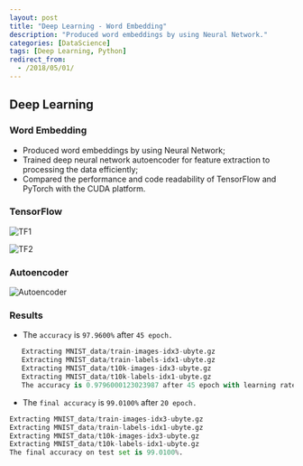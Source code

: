 ```yaml
---
layout: post
title: "Deep Learning - Word Embedding"
description: "Produced word embeddings by using Neural Network."
categories: [DataScience]
tags: [Deep Learning, Python]
redirect_from:
  - /2018/05/01/
---
```


## Deep Learning


### Word Embedding
- Produced word embeddings by using Neural Network;
- Trained deep neural network autoencoder for feature extraction to processing the data efficiently;
- Compared the performance and code readability of TensorFlow and PyTorch with the CUDA platform.

### TensorFlow
![TF1](https://user-images.githubusercontent.com/76184559/108605851-b5542500-7384-11eb-8504-39ef838ba115.jpg)

![TF2](https://user-images.githubusercontent.com/76184559/108605871-d7e63e00-7384-11eb-8c20-af94da4bcdc4.jpg)

### Autoencoder
![Autoencoder](https://user-images.githubusercontent.com/76184559/108605883-e2083c80-7384-11eb-877a-79f81506d65f.jpg)

### Results
- The `accuracy` is `97.9600%` after `45 epoch.`

```python
   Extracting MNIST_data/train-images-idx3-ubyte.gz
   Extracting MNIST_data/train-labels-idx1-ubyte.gz
   Extracting MNIST_data/t10k-images-idx3-ubyte.gz
   Extracting MNIST_data/t10k-labels-idx1-ubyte.gz
   The accuracy is 0.9796000123023987 after 45 epoch with learning rate 0.001 and batch size 100.
```

- The `final accuracy` is `99.0100%` after `20 epoch.`

```python
Extracting MNIST_data/train-images-idx3-ubyte.gz
Extracting MNIST_data/train-labels-idx1-ubyte.gz
Extracting MNIST_data/t10k-images-idx3-ubyte.gz
Extracting MNIST_data/t10k-labels-idx1-ubyte.gz
The final accuracy on test set is 99.0100%.
```
